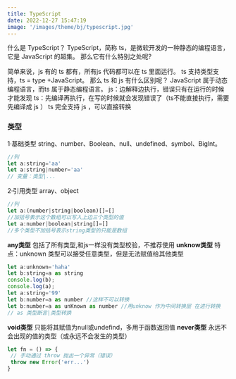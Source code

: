 ```yaml
---
title: TypeScript
date: 2022-12-27 15:47:19
image: '/images/theme/bj/typescript.jpg'
---
```


什么是 TypeScript？
TypeScript，简称 ts，是微软开发的一种静态的编程语言，它是 JavaScript 的超集。 那么它有什么特别之处呢?

简单来说，js 有的 ts 都有，所有js 代码都可以在 ts 里面运行。
ts 支持类型支持，ts = type +JavaScript。
那么 ts 和 js 有什么区别呢？
JavaScript 属于动态编程语言，而ts 属于静态编程语言。
js：边解释边执行，错误只有在运行的时候才能发现
ts：先编译再执行，在写的时候就会发现错误了（ts不能直接执行，需要先编译成 js ）
ts 完全支持 js ，可以直接转换

### 类型
1·基础类型
string、number、Boolean、null、undefined、symbol、Biglnt。
``` javascript
//列
let a:string='aa'
let a:string|number='aa'
// 变量：类型|...


```
2·引用类型
array、object

```javascript
//列 
let a:(number|string|boolean)[]=[]
//加括号表示这个数组可以写入上边三个类型的值
let a:number|boolean|string[]=[]
//多个类型不加括号表示string类型的只能是数组
```


**any类型**
包括了所有类型,和js一样没有类型校验，不推荐使用
**unknow类型**
特点：unknown 类型可以接受任意类型，但是无法赋值给其他类型
```javascript
let a:unknown='haha'
let b:string=a as string
console.log(b);
console.log(a);
let a:string='99'
let b:number=a as number //这样不可以转换
let b:number=a as unKnown as number //用unknow 作为中间转换层 在进行转换
// as 类型断言|类型转换
```
**void类型**
只能将其赋值为null或undefind，多用于函数返回值
**never类型**
 永远不会出现的值的类型（或永远不会发生的类型）

 ``` javascript
let fn = () => {
  // 手动通过 throw 抛出一个异常（错误）
  throw new Error('err...')
}
 ```

